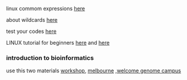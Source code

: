 linux commom  expressions [here](https://learn.gencore.bio.nyu.edu/)

about wildcards [here](https://www.masswerk.at/jsuix/index.html)

test your codes [here](https://regex101.com/)

LINUX tutorial for beginners [here](http://www.ee.surrey.ac.uk/Teaching/Unix/) and [here](http://swcarpentry.github.io/shell-novice/)

### introduction to bioinformatics

use this two materials [workshop](https://codata-rda-advanced-bioinformatics-2019.readthedocs.io/en/latest/index.html), [melbourne](https://www.melbournebioinformatics.org.au/tutorials/)
,[welcome genome campus](https://coursesandconferences.wellcomegenomecampus.org/our-events/ngsbio-remote-classrooms-africa/?utm_source=twitter&utm_medium=Twitter_Virtual&utm_campaign=NGSAfrica_call-for-classrooms&utm_content=organic_social)

